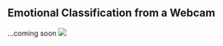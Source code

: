 ## Emotional Classification from a Webcam


...coming soon
![](src/visualization/emotion_stream.gif)

